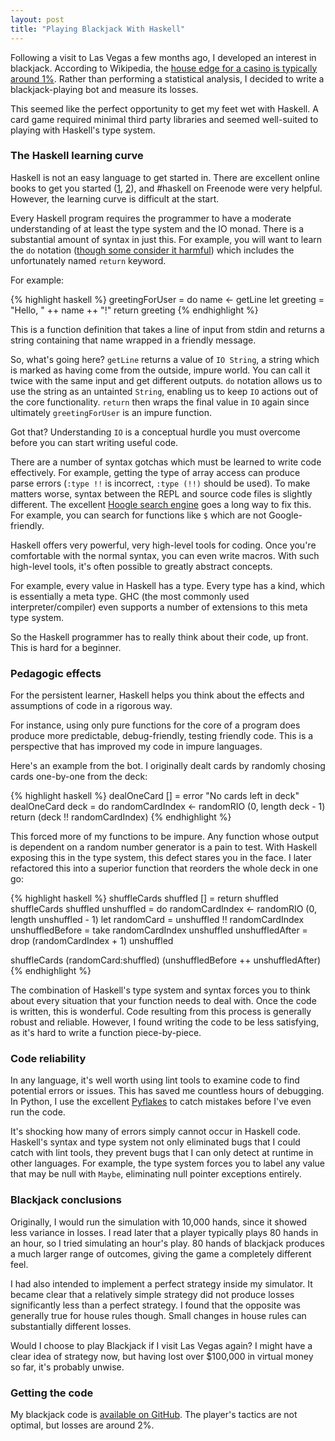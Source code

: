 ```yaml
--- 
layout: post
title: "Playing Blackjack With Haskell"
---
```


Following a visit to Las Vegas a few months ago, I developed an
interest in blackjack. According to Wikipedia, the
[house edge for a casino is typically around 1%](https://secure.wikimedia.org/wikipedia/en/wiki/Blackjack#Rule_variations_and_their_consequences_for_the_house_edge).
Rather than performing a statistical analysis, I decided to write a
blackjack-playing bot and measure its losses.

This seemed like the perfect opportunity to get my feet wet with
Haskell. A card game required minimal third party libraries and seemed
well-suited to playing with Haskell's type system.

### The Haskell learning curve

Haskell is not an easy language to get started in. There are excellent
online books to get you started ([1](http://learnyouahaskell.com/),
[2](http://book.realworldhaskell.org/read/)), and #haskell on Freenode
were very helpful. However, the learning curve is difficult at the start.

Every Haskell program requires the programmer to have a moderate
understanding of at least the type system and the IO monad. There is a
substantial amount of syntax in just this. For example, you will want
to learn the `do` notation
([though some consider it harmful](http://www.haskell.org/haskellwiki/Do_notation_considered_harmful))
which includes the unfortunately named `return` keyword.

For example:

{% highlight haskell %}
greetingForUser = do
    name <- getLine
    let greeting = "Hello, " ++ name ++ "!"
    return greeting
{% endhighlight %}

This is a function definition that takes a line of input from stdin
and returns a string containing that name wrapped in a friendly
message.

So, what's going here? `getLine` returns a value of `IO String`, a
string which is marked as having come from the outside, impure
world. You can call it twice with the same input and get different
outputs. `do` notation allows us to use the string as an untainted
`String`, enabling us to keep `IO` actions out of the core
functionality. `return` then wraps the final value in `IO` again since
ultimately `greetingForUser` is an impure function.

Got that? Understanding `IO` is a conceptual hurdle you must overcome
before you can start writing useful code.

There are a number of syntax gotchas which must be learned to write
code effectively. For example, getting the type of array access can
produce parse errors (`:type !!` is incorrect, `:type (!!)` should be
used). To make matters worse, syntax between the REPL and source code
files is slightly different.  The excellent
[Hoogle search engine](http://www.haskell.org/hoogle/) goes a long way
to fix this. For example, you can search for functions like `$` which
are not Google-friendly.

Haskell offers very powerful, very high-level tools for coding. Once
you're comfortable with the normal syntax, you can even write
macros. With such high-level tools, it's often possible to greatly
abstract concepts.

For example, every value in Haskell has a type. Every type has a kind,
which is essentially a meta type. GHC (the most commonly used
interpreter/compiler) even supports a number of extensions to this
meta type system.

So the Haskell programmer has to really think about their code, up
front. This is hard for a beginner.

### Pedagogic effects

For the persistent learner, Haskell helps you think about the effects
and assumptions of code in a rigorous way.

For instance, using only pure functions for the core of a program does
produce more predictable, debug-friendly, testing friendly code. This
is a perspective that has improved my code in impure languages.

Here's an example from the bot. I originally dealt cards by randomly
chosing cards one-by-one from the deck:

{% highlight haskell %}
dealOneCard [] = error "No cards left in deck"
dealOneCard deck = do
  randomCardIndex <- randomRIO (0, length deck - 1)
  return (deck !! randomCardIndex)
{% endhighlight %}

This forced more of my functions to be impure. Any function whose
output is dependent on a random number generator is a pain to
test. With Haskell exposing this in the type system, this defect
stares you in the face. I later refactored this into a superior
function that reorders the whole deck in one go:

{% highlight haskell %}
shuffleCards shuffled [] = return shuffled
shuffleCards shuffled unshuffled = do
  randomCardIndex <- randomRIO (0, length unshuffled - 1)
  let randomCard = unshuffled !! randomCardIndex
      unshuffledBefore = take randomCardIndex unshuffled
      unshuffledAfter = drop (randomCardIndex + 1) unshuffled
  
  shuffleCards (randomCard:shuffled) (unshuffledBefore ++ unshuffledAfter)
{% endhighlight %}

The combination of Haskell's type system and syntax forces you to
think about every situation that your function needs to deal
with. Once the code is written, this is wonderful. Code resulting from
this process is generally robust and reliable. However, I found
writing the code to be less satisfying, as it's hard to write a
function piece-by-piece.

### Code reliability

In any language, it's well worth using lint tools to examine code to
find potential errors or issues. This has saved me countless hours of
debugging. In Python, I use the excellent
[Pyflakes](https://github.com/kevinw/pyflakes) to catch mistakes
before I've even run the code.

It's shocking how many of errors simply cannot occur in Haskell
code. Haskell's syntax and type system not only eliminated bugs that I
could catch with lint tools, they prevent bugs that I can only detect
at runtime in other languages. For example, the type system forces you
to label any value that may be null with `Maybe`, eliminating null
pointer exceptions entirely.

### Blackjack conclusions

Originally, I would run the simulation with 10,000 hands, since it
showed less variance in losses. I read later that a player typically
plays 80 hands in an hour, so I tried simulating an hour's play. 80
hands of blackjack produces a much larger range of outcomes, giving
the game a completely different feel.

I had also intended to implement a perfect strategy inside my
simulator. It became clear that a relatively simple strategy did not
produce losses significantly less than a perfect strategy. I found
that the opposite was generally true for house rules though. Small
changes in house rules can substantially different losses.

Would I choose to play Blackjack if I visit Las Vegas again? I might
have a clear idea of strategy now, but having lost over $100,000 in
virtual money so far, it's probably unwise.

### Getting the code

My blackjack code is
[available on GitHub](https://github.com/Wilfred/Blackjack). The
player's tactics are not optimal, but losses are around 2%.
